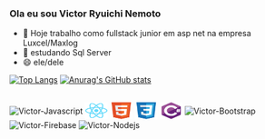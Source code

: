 ### Ola eu sou Victor Ryuichi Nemoto

- 🔭 Hoje trabalho como fullstack junior em asp net  na empresa Luxcel/Maxlog
- 🌱 estudando Sql Server
- 😄 ele/dele

[![Top Langs](https://github-readme-stats.vercel.app/api/top-langs/?username=VictorNemoto)](https://github.com/anuraghazra/github-readme-stats)
[![Anurag's GitHub stats](https://github-readme-stats.vercel.app/api?username=VictorNemoto)](https://github.com/anuraghazra/github-readme-stats)

<div style="display: inline_block"><br>
   <img align="center" alt="Victor-Javascript" height="30" width="40" src="https://cdn.jsdelivr.net/gh/devicons/devicon/icons/javascript/javascript-original.svg" />
   <img align="center" alt="Victor-React" height="30" width="40" src="https://raw.githubusercontent.com/devicons/devicon/master/icons/react/react-original.svg">
  <img align="center" alt="Victor-HTML" height="30" width="40" src="https://raw.githubusercontent.com/devicons/devicon/master/icons/html5/html5-original.svg">
  <img align="center" alt="Victor-CSS" height="30" width="40" src="https://raw.githubusercontent.com/devicons/devicon/master/icons/css3/css3-original.svg">
  <img align="center" alt="Victor-Csharp" height="30" width="40" src="https://raw.githubusercontent.com/devicons/devicon/master/icons/csharp/csharp-original.svg">
  <img align="center" alt="Victor-Bootstrap" height="30" width="40" src="https://cdn.jsdelivr.net/gh/devicons/devicon/icons/bootstrap/bootstrap-original-wordmark.svg">
  <img align="center" alt="Victor-Firebase" height="30" width="40" src="https://cdn.jsdelivr.net/gh/devicons/devicon/icons/firebase/firebase-plain-wordmark.svg" />
  <img align="center" alt="Victor-Nodejs" height="30" width="40" src="https://cdn.jsdelivr.net/gh/devicons/devicon/icons/nodejs/nodejs-plain-wordmark.svg" />
          
          
  
</div>
